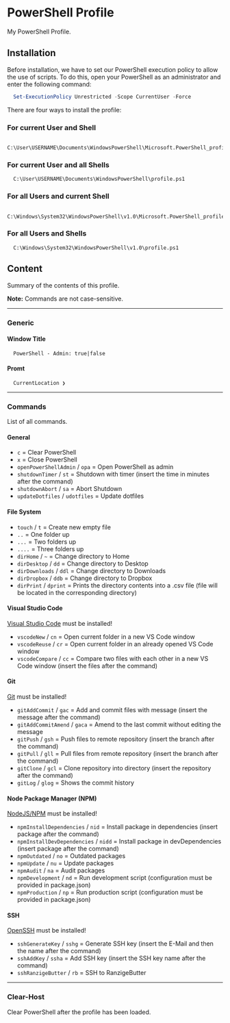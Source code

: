 # PowerShell Profile <!-- omit in toc -->

My PowerShell Profile.

## Installation

Before installation, we have to set our PowerShell execution policy to allow the use of scripts.
To do this, open your PowerShell as an administrator and enter the following command:

```PowerShell
  Set-ExecutionPolicy Unrestricted -Scope CurrentUser -Force
```

There are four ways to install the profile:

### For current User and Shell

```plaintext
  C:\User\USERNAME\Documents\WindowsPowerShell\Microsoft.PowerShell_profile.ps1
```

### For current User and all Shells

```plaintext
  C:\User\USERNAME\Documents\WindowsPowerShell\profile.ps1
```

### For all Users and current Shell

```plaintext
  C:\Windows\System32\WindowsPowerShell\v1.0\Microsoft.PowerShell_profile.ps1
```

### For all Users and Shells

```plaintext
  C:\Windows\System32\WindowsPowerShell\v1.0\profile.ps1
```

## Content

Summary of the contents of this profile.

**Note:** Commands are not case-sensitive.


---


### Generic

#### Window Title

```plaintext
  PowerShell - Admin: true|false
```

#### Promt

```plaintext
  CurrentLocation ❯
```


---


### Commands

List of all commands.

#### General

- `c` = Clear PowerShell
- `x` = Close PowerShell
- `openPowerShellAdmin` / `opa` = Open PowerShell as admin
- `shutdownTimer` / `st` = Shutdown with timer (insert the time in minutes after the command)
- `shutdownAbort` / `sa` = Abort Shutdown
- `updateDotfiles` / `udotfiles` = Update dotfiles

#### File System

- `touch` / `t` = Create new empty file
- `..` = One folder up
- `...` = Two folders up
- `....` = Three folders up
- `dirHome` / `~` = Change directory to Home
- `dirDesktop` / `dd` = Change directory to Desktop
- `dirDownloads` / `ddl` = Change directory to Downloads
- `dirDropbox` / `ddb` = Change directory to Dropbox
- `dirPrint` / `dprint` = Prints the directory contents into a .csv file (file will be located in the corresponding directory)

#### Visual Studio Code

[Visual Studio Code](https://code.visualstudio.com/) must be installed!

- `vscodeNew` / `cn` = Open current folder in a new VS Code window
- `vscodeReuse` / `cr` = Open current folder in an already opened VS Code window
- `vscodeCompare` / `cc` = Compare two files with each other in a new VS Code window (insert the files after the command)

#### Git

[Git](https://git-scm.com) must be installed!

- `gitAddCommit` / `gac` = Add and commit files with message (insert the message after the command)
- `gitAddCommitAmend` / `gaca` = Amend to the last commit without editing the message
- `gitPush` / `gsh` = Push files to remote repository (insert the branch after the command)
- `gitPull` / `gll` = Pull files from remote repository (insert the branch after the command)
- `gitClone` / `gcl` = Clone repository into directory (insert the repository after the command)
- `gitLog` / `glog` = Shows the commit history

#### Node Package Manager (NPM)

[NodeJS/NPM](https://nodejs.org) must be installed!

- `npmInstallDependencies` / `nid` = Install package in dependencies (insert package after the command)
- `npmInstallDevDependencies` / `nidd` = Install package in devDependencies (insert package after the command)
- `npmOutdated` / `no` = Outdated packages
- `npmUpdate` / `nu` = Update packages
- `npmAudit` / `na` = Audit packages
- `npmDevelopment` / `nd` = Run development script (configuration must be provided in package.json)
- `npmProduction` / `np` = Run production script (configuration must be provided in package.json)

#### SSH

[OpenSSH](https://docs.microsoft.com/en-us/windows-server/administration/openssh/openssh_overview) must be installed!

- `sshGenerateKey` / `sshg` = Generate SSH key (insert the E-Mail and then the name after the command)
- `sshAddKey` / `ssha` = Add SSH key (insert the SSH key name after the command)
- `sshRanzigeButter` / `rb` = SSH to RanzigeButter


---


### Clear-Host

Clear PowerShell after the profile has been loaded.
